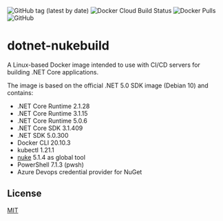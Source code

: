 ![GitHub tag (latest by date)](https://img.shields.io/github/v/tag/chA0s-Chris/dotnet-nukebuild?label=version&style=plastic)
![Docker Cloud Build Status](https://img.shields.io/docker/cloud/build/chaos/dotnet-nukebuild?style=plastic)
![Docker Pulls](https://img.shields.io/docker/pulls/chaos/dotnet-nukebuild?style=plastic)
![GitHub](https://img.shields.io/github/license/chA0s-Chris/dotnet-nukebuild?style=plastic)


# dotnet-nukebuild

A Linux-based Docker image intended to use with CI/CD servers for building .NET Core applications.

The image is based on the official .NET 5.0 SDK image (Debian 10) and contains:

* .NET Core Runtime 2.1.28
* .NET Core Runtime 3.1.15
* .NET Core Runtime 5.0.6
* .NET Core SDK 3.1.409
* .NET SDK 5.0.300
* Docker CLI 20.10.3
* kubectl 1.21.1
* [nuke](https://nuke.build) 5.1.4  as global tool 
* PowerShell 7.1.3 (pwsh)
* Azure Devops credential provider for NuGet



## License

[MIT](https://github.com/chA0s-Chris/dotnet-cakebuild/blob/master/LICENSE)